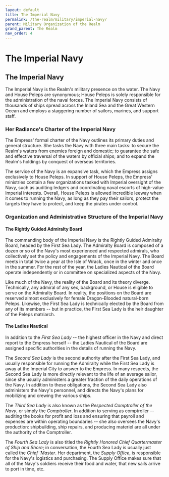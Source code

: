 ```yaml
---
layout: default
title: The Imperial Navy
permalink: /the-realm/military/imperial-navy/
parent: Military Organization of the Realm
grand_parent: The Realm
nav_order: 4
---
```


# The Imperial Navy

## The Imperial Navy

The Imperial Navy is the Realm's military presence on the water. The Navy and
House Peleps are synonymous; House Peleps is solely responsible for the
administration of the naval forces. The Imperial Navy consists of thousands of
ships spread across the Inland Sea and the Great Western Ocean and employs a
staggering number of sailors, marines, and support staff.

### Her Radiance's Charter of the Imperial Navy

The Empress' formal charter of the Navy outlines its primary duties and general
structure. She tasks the Navy with three main tasks: to secure the Realm's
waters from enemies foreign and domestic; to guarantee the safe and effective
traversal of the waters by official ships; and to expand the Realm's holdings by
conquest of overseas territories.

The service of the Navy is an expansive task, which the Empress assigns
exclusively to House Peleps. In support of House Peleps, the Empress' ministries
contain a few organizations tasked with Imperial oversight of the Navy, such
as auditing ledgers and coordinating naval escorts of high-value Imperial
interests. Overall, House Peleps is allowed incredible leeway when it comes to
running the Navy, as long as they pay their sailors, protect the targets they
have to protect, and keep the pirates under control.

### Organization and Administrative Structure of the Imperial Navy

#### The Rightly Guided Admiralty Board

The commanding body of the Imperial Navy is the Rightly Guided Admiralty Board,
headed by the First Sea Lady. The Admiralty Board is composed of a dozen or so
of the Navy's most experienced and respected admirals, who collectively set the
policy and engagements of the Imperial Navy. The Board meets in total twice a
year at the Isle of Wrack, once in the winter and once in the summer. For the
rest of the year, the Ladies Nautical of the Board operate independently or in
committee on specialized aspects of the Navy.

Like much of the Navy, the reality of the Board and its theory diverge.
Technically, any admiral of any sex, background, or House is eligible to serve
on the Admiralty Board. In reality, the positions on the Board are reserved
almost exclusively for female Dragon-Blooded natural-born Peleps. Likewise, the
First Sea Lady is technically elected by the Board from any of its members --
but in practice, the First Sea Lady is the heir daughter of the Peleps
matriarch.

#### The Ladies Nautical

In addition to the _First Sea Lady_ -- the highest officer in the Navy and
direct report to the Empress herself -- the Ladies Nautical of the Board are
assigned specific authorities in the details of running the Navy.

The _Second Sea Lady_ is the second authority after the First Sea Lady, and
usually responsible for running the Admiralty while the First Sea Lady is away
at the Imperial City to answer to the Empress. In many respects, the Second Sea
Lady is more directly relevant to the life of an average sailor, since she
usually administers a greater fraction of the daily operations of the Navy. In
addition to these obligations, the Second Sea Lady also administers the Navy's
personnel, and directs the Navy's plans for mobilizing and crewing the various
ships.

The _Third Sea Lady_ is also known as the _Respected Comptroller of the Navy_,
or simply the _Comptroller_. In addition to serving as comptroller -- auditing
the books for profit and loss and ensuring that payroll and expenses are within
operating boundaries -- she also oversees the Navy's production: shipbuilding,
ship repairs, and producing materiel are all under the authority of the
Comptroller.

The _Fourth Sea Lady_ is also titled the _Rightly Honored Chief Quartermaster_
_of Ship and Shore_; in conversation, the Fourth Sea Lady is usually just called
the _Chief 'Master_. Her department, the _Supply Office_, is responsible for the
Navy's logistics and purchasing. The Supply Office makes sure that all of the
Navy's soldiers receive their food and water, that new sails arrive to port in
time, etc.
